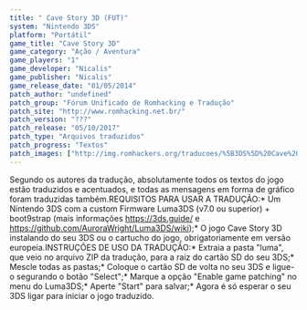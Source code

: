 ```yaml
---
title: " Cave Story 3D (FUT)"
system: "Nintendo 3DS"
platform: "Portátil"
game_title: "Cave Story 3D"
game_category: "Ação / Aventura"
game_players: "1"
game_developer: "Nicalis"
game_publisher: "Nicalis"
game_release_date: "01/05/2014"
patch_author: "undefined"
patch_group: "Fórum Unificado de Romhacking e Tradução"
patch_site: "http://www.romhacking.net.br/"
patch_version: "???"
patch_release: "05/10/2017"
patch_type: "Arquivos traduzidos"
patch_progress: "Textos"
patch_images: ["http://img.romhackers.org/traducoes/%5B3DS%5D%20Cave%20Story%20-%20FUT%20-%201.jpg","http://img.romhackers.org/traducoes/%5B3DS%5D%20Cave%20Story%20-%20FUT%20-%202.jpg","http://img.romhackers.org/traducoes/%5B3DS%5D%20Cave%20Story%20-%20FUT%20-%203.jpg"]
---
```

Segundo os autores da tradução, absolutamente todos os textos do jogo estão traduzidos e acentuados, e todas as mensagens em forma de gráfico foram traduzidas também.REQUISITOS PARA USAR A TRADUÇÃO:* Um Nintendo 3DS com a custom Firmware Luma3DS (v7.0 ou superior) + boot9strap (mais informações https://3ds.guide/ e https://github.com/AuroraWright/Luma3DS/wiki);* O jogo Cave Story 3D instalando do seu 3DS ou o cartucho do jogo, obrigatoriamente em versão europeia.INSTRUÇÕES DE USO DA TRADUÇÃO:* Extraia a pasta "luma", que veio no arquivo ZIP da tradução, para a raiz do cartão SD do seu 3DS;* Mescle todas as pastas;* Coloque o cartão SD de volta no seu 3DS e ligue-o segurando o botão "Select";* Marque a opção "Enable game patching" no menu do Luma3DS;* Aperte "Start" para salvar;* Agora é só esperar o seu 3DS ligar para iniciar o jogo traduzido.
